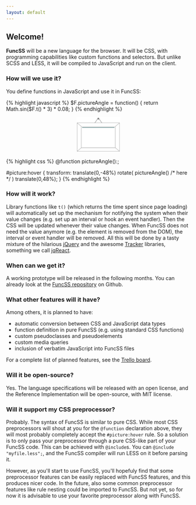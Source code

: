 ```yaml
---
layout: default
---
```


## Welcome!

**FuncSS** will be a new language for the browser. It will be CSS, with programming capabilities like custom functions and selectors. But unlike SCSS and LESS, it will be compiled to JavaScript and run on the client.

### How will we use it?

You define functions in JavaScript and use it in FuncSS:

<div class="row">
<div class="col-md-6">


{% highlight javascript %}
$F.pictureAngle = function() {
    return Math.sin($F.t() * 3) * 0.08;
}
{% endhighlight %}
<center>
<img src='img/picture.svg' id="picture" width='120'>
</center>

<script>
pictureAngle = function() {
    return Math.sin(new Date().getTime() / 1000 * 3) * 0.08;
}
$(function() {
    var $picture = $("#picture");
    var int;
    $picture.hover(function() {
        int = setInterval(function() {
            $picture.css("transform", "translate(0,-48%)rotate("+pictureAngle()+"rad)translate(0,48%)");
        }, 40);
    }, function() {
        clearInterval(int);
        $picture.css("transform", "");
    });
})
</script>

</div>
<div class="col-md-6">

{% highlight css %}
@function pictureAngle():<angle>;

#picture:hover {
    transform: translate(0,-48%) rotate(
          pictureAngle()   /* here */
        ) translate(0,48%);
}
{% endhighlight %}


</div>
</div>

### How will it work?

Library functions like `t()` (which returns the time spent since page loading) will automatically set up the mechanism for notifying the system when their value changes (e.g. set up an interval or hook an event handler). Then the CSS will be updated whenever their value changes. When FuncSS does not need the value anymore (e.g. the element is removed from the DOM), the interval or event handler will be removed. All this will be done by a tasty mixture of the hilarious [jQuery](http://jquery.com/) and the awesome [Tracker](http://www.meteor.com/tracker) libraries, something we call [jqReact](https://github.com/funcss-lang/jqReact).

### When can we get it?

A working prototype will be released in the following months. You can already look at the [FuncSS repository](https://github.com/funcss-lang/funcss) on Github.

### What other features will it have?

Among others, it is planned to have:

* automatic conversion between CSS and JavaScript data types
* function definition in pure FuncSS (e.g. using standard CSS functions)
* custom pseudoclasses and pseudoelements
* custom media queries
* inclusion of verbatim JavaScript into FuncSS files

For a complete list of planned features, see the [Trello board](https://trello.com/b/EpfkVhaA/funcss).

### Will it be open-source?

Yes. The language specifications will be released with an open license, and the Reference Implementation will be open-source, with MIT license. 

### Will it support my CSS preprocessor?

Probably. The syntax of FuncSS is similar to pure CSS. While most CSS preprocessors will shout at you for the `@function` declaration above, they will most probably completely accept the `#picture:hover` rule. So a solution is to only pass your preprocessor through a pure CSS-like part of your FuncSS code. This can be achieved with `@include`s. You can `@include "myfile.less";`, and the FuncSS compiler will run LESS on it before parsing it.

However, as you'll start to use FuncSS, you'll hopefuly find that some preprocessor  features can be easily replaced with FuncSS features, and this produces nicer code. In the future, also some common preprocessor features like rule nesting could be imported to FuncSS. But not yet, so for now it is advisable to use your favorite preprocessor along with FuncSS.


